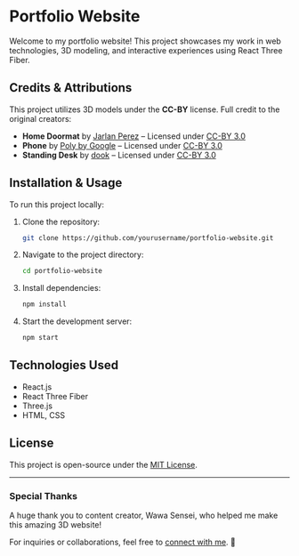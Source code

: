 # Portfolio Website

Welcome to my portfolio website! This project showcases my work in web technologies, 3D modeling, and interactive experiences using React Three Fiber.

## Credits & Attributions

This project utilizes 3D models under the **CC-BY** license. Full credit to the original creators:

- **Home Doormat** by [Jarlan Perez](https://poly.pizza/m/4HVzmtiYYWg) – Licensed under [CC-BY 3.0](https://creativecommons.org/licenses/by/3.0/)
- **Phone** by [Poly by Google](https://poly.pizza/m/esa-gfuZgup) – Licensed under [CC-BY 3.0](https://creativecommons.org/licenses/by/3.0/)
- **Standing Desk** by [dook](https://poly.pizza/m/uxIo5ge0pw) – Licensed under [CC-BY 3.0](https://creativecommons.org/licenses/by/3.0/)

## Installation & Usage

To run this project locally:

1. Clone the repository:
   ```sh
   git clone https://github.com/yourusername/portfolio-website.git
   ```
2. Navigate to the project directory:
   ```sh
   cd portfolio-website
   ```
3. Install dependencies:
   ```sh
   npm install
   ```
4. Start the development server:
   ```sh
   npm start
   ```

## Technologies Used
- React.js
- React Three Fiber
- Three.js
- HTML, CSS

## License
This project is open-source under the [MIT License](LICENSE).

---

### Special Thanks
A huge thank you to content creator, Wawa Sensei, who helped me make this amazing 3D website!

For inquiries or collaborations, feel free to [connect with me](https://www.linkedin.com/in/chinmayee-p-6a87a6229/). 🚀

